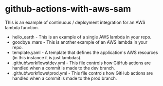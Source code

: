 # github-actions-with-aws-sam

This is an example of continuous / deployment integration for an AWS lambda function.

- hello_earth - This is an example of a single AWS lambda in your repo.
- goodbye_mars - This is another example of an AWS lambda in your repo.
- template.yaml - A template that defines the application's AWS resources (in this instance it is just lambdas).
- .github\workflows\dev.yml - This file controls how GitHub actions are handled when a commit is made to the dev branch.
- .github\workflows\prod.yml - This file controls how GitHub actions are handled when a commit is made to the prod branch.
